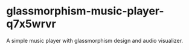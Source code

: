 # glassmorphism-music-player-q7x5wrvr
A simple music player with glassmorphism design and audio visualizer.
